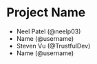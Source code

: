 # Project Name
- Neel Patel (@neelp03)
- Name (@username)
- Steven Vu (@TrustfulDev)
- Name (@username)